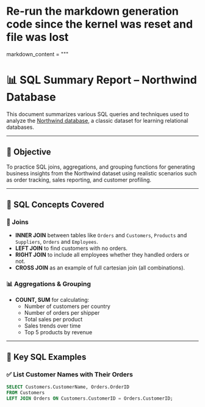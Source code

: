 # Re-run the markdown generation code since the kernel was reset and file was lost

markdown_content = """
# 📊 SQL Summary Report – Northwind Database

This document summarizes various SQL queries and techniques used to analyze the [Northwind database](https://github.com/Microsoft/sql-server-samples/tree/master/samples/databases/northwind-pubs), a classic dataset for learning relational databases.

---

## 📌 Objective

To practice SQL joins, aggregations, and grouping functions for generating business insights from the Northwind dataset using realistic scenarios such as order tracking, sales reporting, and customer profiling.

---

## 🧩 SQL Concepts Covered

### 🔗 Joins
- **INNER JOIN** between tables like `Orders` and `Customers`, `Products` and `Suppliers`, `Orders` and `Employees`.
- **LEFT JOIN** to find customers with no orders.
- **RIGHT JOIN** to include all employees whether they handled orders or not.
- **CROSS JOIN** as an example of full cartesian join (all combinations).

### 📊 Aggregations & Grouping
- **COUNT, SUM** for calculating:
  - Number of customers per country
  - Number of orders per shipper
  - Total sales per product
  - Sales trends over time
  - Top 5 products by revenue

---

## 🧮 Key SQL Examples

### ✅ List Customer Names with Their Orders
```sql
SELECT Customers.CustomerName, Orders.OrderID
FROM Customers
LEFT JOIN Orders ON Customers.CustomerID = Orders.CustomerID;
